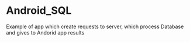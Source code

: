# Android_SQL
Example of app which create requests to server, which process Database and gives to Andorid app results
